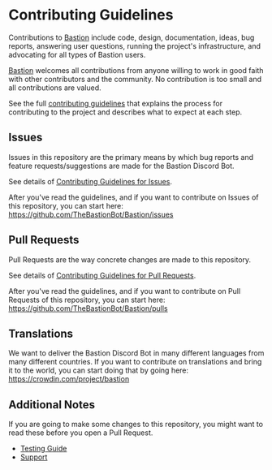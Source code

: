 # Contributing Guidelines

Contributions to [Bastion] include code, design, documentation, ideas,
bug reports, answering user questions, running the project's infrastructure,
and advocating for all types of Bastion users.

[Bastion] welcomes all contributions from anyone willing to work in good faith
with other contributors and the community. No contribution is too small and all
contributions are valued.

See the full [contributing guidelines] that explains the process for
contributing to the project and describes what to expect at each step.

## Issues

Issues in this repository are the primary means by which bug reports and feature
requests/suggestions are made for the Bastion Discord Bot.

See details of [Contributing Guidelines for Issues].

After you've read the guidelines, and if you want to contribute on Issues of this
repository, you can start here: https://github.com/TheBastionBot/Bastion/issues

## Pull Requests

Pull Requests are the way concrete changes are made to this repository.

See details of [Contributing Guidelines for Pull Requests].

After you've read the guidelines, and if you want to contribute on Pull Requests of
this repository, you can start here: https://github.com/TheBastionBot/Bastion/pulls

## Translations

We want to deliver the Bastion Discord Bot in many different languages from many
different countries. If you want to contribute on translations and bring it to the
world, you can start doing that by going here: https://crowdin.com/project/bastion

## Additional Notes

If you are going to make some changes to this repository, you might want to read
these before you open a Pull Request.
 - [Testing Guide](TESTING.md)
 - [Support](SUPPORT.md)


<!-- Links -->
[Bastion]: https://github.com/TheBastionBot 'Bastion'
[Contributing Guidelines]: https://bastion.gitbook.io/docs/developers/contributing-guidelines 'Bastion - Contributing Guidelines'
[Contributing Guidelines for Issues]: https://bastion.gitbook.io/docs/developers/contributing-guidelines/issues 'Bastion - Contributing on Issues'
[Contributing Guidelines for Pull Requests]: https://bastion.gitbook.io/docs/developers/contributing-guidelines/pulls 'Bastion - Contributing on Pull Requests'
[Bastion HQ]: https://discord.gg/fzx8fkt
